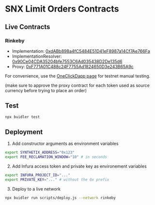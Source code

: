 # SNX Limit Orders Contracts

## Live Contracts

### Rinkeby
* Implementation: [0xdABb898a4fC5484E51D41eF8987a14Cf7Ae766Fa](https://rinkeby.etherscan.io/address/0xdabb898a4fc5484e51d41ef8987a14cf7ae766fa)
* ImplementationResolver: [0x90Ce04CDA35204bfe7553C6Ad035438D2De135d6](https://rinkeby.etherscan.io/address/0x90ce04cda35204bfe7553c6ad035438d2de135d6)
* Proxy: [0xF771A01C488c24F7755Ad1824650D3e243B65A9c](https://rinkeby.etherscan.io/address/0xf771a01c488c24f7755ad1824650d3e243b65a9c)

For convenience, use the [OneClickDapp page](https://oneclickdapp.com/cola-tarzan/) for testnet manual testing.

(make sure to approve the proxy contract for each token used as source currency before trying to place an order)

## Test
```sh
npx buidler test
```
## Deployment
1. Add constructor arguments as environment variables
```sh
export SYNTHETIX_ADDRESS="0x123"
export FEE_RECLAMATION_WINDOW="10" # in seconds
```
2. Add Infura access token and private key as environement variables
```sh
export INFURA_PROJECT_ID="..."
export PRIVATE_KEY="..." # without the 0x prefix
```
3. Deploy to a live network
```sh
npx buidler run scripts/deploy.js --network rinkeby
```
